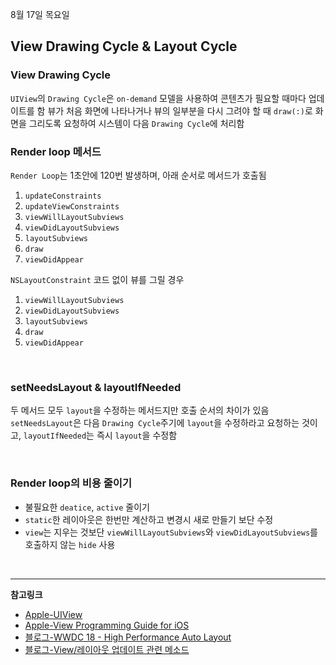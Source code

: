 8월 17일 목요일

## View Drawing Cycle & Layout Cycle

### View Drawing Cycle
`UIView`의 `Drawing Cycle`은 `on-demand` 모델을 사용하여 콘텐츠가 필요할 때마다 업데이트를 함
뷰가 처음 화면에 나타나거나 뷰의 일부분을 다시 그려야 할 때 `draw(:)`로 화면을 그리도록 요청하여 시스템이 다음 `Drawing Cycle`에 처리함

### Render loop 메서드
`Render Loop`는 1초안에 120번 발생하며, 아래 순서로 메서드가 호출됨

1. `updateConstraints`
2. `updateViewConstraints`
3. `viewWillLayoutSubviews`
4. `viewDidLayoutSubviews`
5. `layoutSubviews`
6. `draw`
7. `viewDidAppear`

`NSLayoutConstraint` 코드 없이 뷰를 그릴 경우

1. `viewWillLayoutSubviews`
2. `viewDidLayoutSubviews`
3. `layoutSubviews`
4. `draw`
5. `viewDidAppear`

</br>

### setNeedsLayout & layoutIfNeeded
두 메서드 모두 `layout`을 수정하는 메서드지만 호출 순서의 차이가 있음
`setNeedsLayout`은 다음 `Drawing Cycle`주기에 `layout`을 수정하라고 요청하는 것이고, `layoutIfNeeded`는 즉시 `layout`을 수정함

</br>

### Render loop의 비용 줄이기
- 불필요한 `deatice`, `active` 줄이기
- `static`한 레이아웃은 한번만 계산하고 변경시 새로 만들기 보단 수정
- `view`는 지우는 것보단 `viewWillLayoutSubviews`와 `viewDidLayoutSubviews`를 호출하지 않는 `hide` 사용

</br>

---
**참고링크**
- [Apple-UIView](https://developer.apple.com/documentation/uikit/uiview)
- [Apple-View Programming Guide for iOS](https://developer.apple.com/library/archive/documentation/WindowsViews/Conceptual/ViewPG_iPhoneOS/WindowsandViews/WindowsandViews.html#//apple_ref/doc/uid/TP40009503-CH2-SW9)
- [블로그-WWDC 18 - High Performance Auto Layout](https://vapor3965.tistory.com/20)
- [블로그-View/레이아웃 업데이트 관련 메소드](https://zeddios.tistory.com/359)
